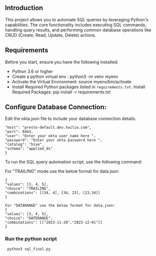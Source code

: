 ## Introduction

This project allows you to automate SQL queries by leveraging Python's capabilities. The core functionality includes executing SQL commands, handling query results, and performing common database operations like CRUD (Create, Read, Update, Delete) actions.

## Requirements

Before you start, ensure you have the following installed:

- Python 3.6 or higher
- Create a python virtual env : python3 -m venv myenv
- Activate the Virtual Environment: source myenv/bin/activate
- Install Required Python packages listed in `requirements.txt`. Install Required Packages: pip install -r requirements.txt

## Configure Database Connection:

Edit the okta.json file to include your database connection details.
```{
"host": "presto-default.dev.twilio.com",
"port": 8443,
"user": "Enter your okta user_name here ",
"password": "Enter your okta password here ",
"catalog": "hive",
"schema": "applied_ds"
}
```
To run the SQL query automation script, use the following command:

For "TRAILING" mode  use the below format for data.json:
```
{
"values": [3, 4, 5],
"choice": "TRAILING",
"combinations": [[34, 4], [34, 23], [23,34]]
}
```

```
For "DATARANGE" use the below format for data.json:
{
"values": [3, 4, 5],
"choice": "DATERANGE",
"combinations": [["2023-11-20","2023-12-01"]]
}
```

 ### Run  the python script 
 ` python3 sql_final.py`


